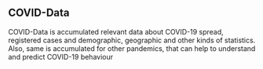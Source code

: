 ## COVID-Data ##
COVID-Data is accumulated relevant data about COVID-19 spread, registered cases and demographic, geographic and other kinds of statistics. Also, same is accumulated for other pandemics, that can help to understand and predict COVID-19 behaviour
